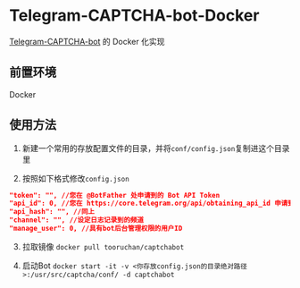 # Telegram-CAPTCHA-bot-Docker 

[Telegram-CAPTCHA-bot](https://github.com/Tooruchan/Telegram-CAPTCHA-bot) 的 Docker 化实现

## 前置环境

 Docker
## 使用方法
1. 新建一个常用的存放配置文件的目录，并将`conf/config.json`复制进这个目录里

2. 按照如下格式修改`config.json`

```json
"token": "", //您在 @BotFather 处申请到的 Bot API Token
"api_id": 0, //您在 https://core.telegram.org/api/obtaining_api_id 申请到的 API ID 和 API Hash
"api_hash": "", //同上
"channel": "", //设定日志记录到的频道
"manage_user": 0, //具有bot后台管理权限的用户ID
```

3. 拉取镜像
   ` docker pull tooruchan/captchabot `

4. 启动Bot
   ` docker start -it -v <你存放config.json的目录绝对路径>:/usr/src/captcha/conf/ -d captchabot `
